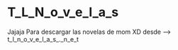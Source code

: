 # T_L_N_o_v_e_l_a_s
Jajaja Para descargar las novelas de mom XD desde --> t_l_n_o_v_e_l_a_s_._n_e_t
